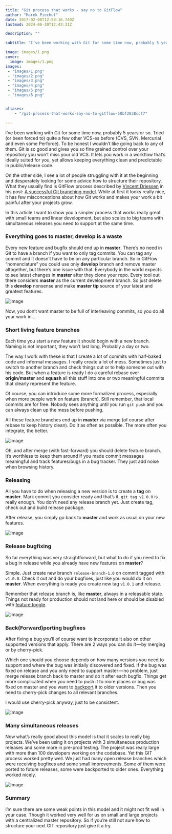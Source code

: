 ```yaml
---
title: "Git process that works - say no to GitFlow"
author: "Marek Piechut"
date: 2017-02-08T12:59:16.740Z
lastmod: 2024-06-30T12:43:31Z

description: ""

subtitle: "I’ve been working with Git for some time now, probably 5 years or so. Tried (or been forced to) quite a few other VCS-es before (CVS, SVN…"

image: images/1.png
cover: 
  image: images/1.png 
images:
 - "images/1.png"
 - "images/2.png"
 - "images/3.png"
 - "images/4.png"
 - "images/5.png"
 - "images/6.png"


aliases:
    - "/git-process-that-works-say-no-to-gitflow-50bf2038ccf7"

---
```


I’ve been working with Git for some time now, probably 5 years or so. Tried (or been forced to) quite a few other VCS-es before (CVS, SVN, Mercurial and even some Perforce). To be honest I wouldn’t like going back to any of them. Git is so good and gives you so fine grained control over your repository you won’t miss your old VCS. It lets you work in a workflow that’s ideally suited for you, yet allows keeping everything clean and predictable in public/release code.

On the other side, I see a lot of people struggling with it at the beginning and desperately looking for some advice how to structure their repository. What they usually find is GitFlow process described by [Vincent Driessen](http://nvie.com/about/) in his post: [A successful Git branching model](http://nvie.com/posts/a-successful-git-branching-model/). While at first it looks really nice, it has few misconceptions about how Git works and makes your work a bit painful after your projects grow.

In this article I want to show you a simpler process that works really great with small teams and linear development, but also scales to big teams with simultaneous releases you need to support at the same time.

### Everything goes to master, develop is a waste

Every new feature and bugfix should end up in **master**. There’s no need in Git to have a branch if you want to only tag commits. You can tag any commit and it doesn’t have to be on any particular branch. So in GitFlow “nomenclature” you could use only **develop** branch and remove master altogether, but there’s one issue with that. Everybody in the world expects to see latest changes in **master** after they clone your repo. Every tool out there considers **master** as the current development branch. So just delete this **develop** nonsense and make **master tip** source of your latest and greatest features.

![image](images/1.png#layoutTextWidth)


Now, you don’t want master to be full of interleaving commits, so you do all your work in…

### Short living feature branches

Each time you start a new feature it should begin with a new branch. Naming is not important, they won’t last long. Probably a day or two.

The way I work with these is that I create a lot of commits with half-baked code and informal messages. I really create a lot of mess. Sometimes just to switch to another branch and check things out or to help someone out with his code. But when a feature is ready I do a careful rebase over **origin/master** and **squash** all this stuff into one or two meaningful commits that clearly represent the feature.

Of course, you can introduce some more formalized process, especially when more people work on feature (branch). Still remember, that local commits are for free. Nobody sees anything until you run `git push` and you can always clean up the mess before pushing.

All these feature branches end up in **master** via merge (of course after rebase to keep history clean). Do it as often as possible. The more often you integrate, the better.

![image](images/2.png#layoutTextWidth)


Oh, and after merge (with fast-forward) you should delete feature branch. It’s worthless to keep them around if you made commit messages meaningful and track features/bugs in a bug tracker. They just add noise when browsing history.

### Releasing

All you have to do when releasing a new version is to create a **tag** on **master**. Mark commit you consider ready and that’s it. `git tag v1.0.0` is really enough. You don’t need any release branch yet. Just create tag, check out and build release package.

After release, you simply go back to **master** and work as usual on your new features.

![image](images/3.png#layoutTextWidth)


### Release bugfixing

So far everything was very straightforward, but what to do if you need to fix a bug in release while you already have new features on **master**?

Simple. Just create new branch `release-branch-1.0` on commit tagged with `v1.0.0`. Check it out and do your bugfixes, just like you would do it on **master**. When everything is ready you create new tag `v1.0.1` and release.

Remember that release branch is, like **master**, always in a releasable state. Things not ready for production should not land here or should be disabled with [feature toggle](https://martinfowler.com/articles/feature-toggles.html).

![image](images/4.png#layoutTextWidth)


### Back(Forward)porting bugfixes

After fixing a bug you’ll of course want to incorporate it also on other supported versions that apply. There are 2 ways you can do it — by merging or by cherry-pick.

Which one should you choose depends on how many versions you need to support and where the bug was initially discovered and fixed. If the bug was fixed on release and you only need to support master — no problem, just merge release branch back to master and do it after each bugfix. Things get more complicated when you need to push it to more places or bug was fixed on master and you want to [backport](https://en.wikipedia.org/wiki/Backporting) it to older versions. Then you need to cherry-pick changes to all relevant branches.

I would use cherry-pick anyway, just to be consistent.

![image](images/5.png#layoutTextWidth)


### Many simultaneous releases

Now what’s really good about this model is that it scales to really big projects. We’ve been using it on projects with 3 simultaneous production releases and some more in pre-prod testing. The project was really large with more than 100 developers working on the codebase. Yet this GIT process worked pretty well. We just had many open release branches which were receiving bugfixes and some small improvements. Some of them were ported to future releases, some were backported to older ones. Everything worked nicely.

![image](images/6.png#layoutTextWidth)


### Summary

I’m sure there are some weak points in this model and it might not fit well in your case. Though it worked very well for us on small and large projects with a centralized master repository. So if you’re still not sure how to structure your next GIT repository just give it a try.
